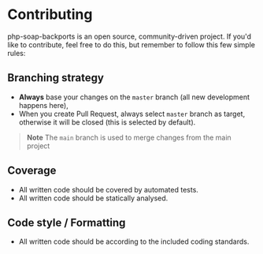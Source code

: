 # Contributing

php-soap-backports is an open source, community-driven project. If you'd like to contribute,
feel free to do this, but remember to follow this few simple rules:

## Branching strategy

- __Always__ base your changes on the `master` branch (all new development happens here),
- When you create Pull Request, always select `master` branch as target, otherwise it
  will be closed (this is selected by default).

> **Note**
> The `main` branch is used to merge changes from the main project

## Coverage

- All written code should be covered by automated tests.
- All written code should be statically analysed.

## Code style / Formatting

- All written code should be according to the included coding standards.